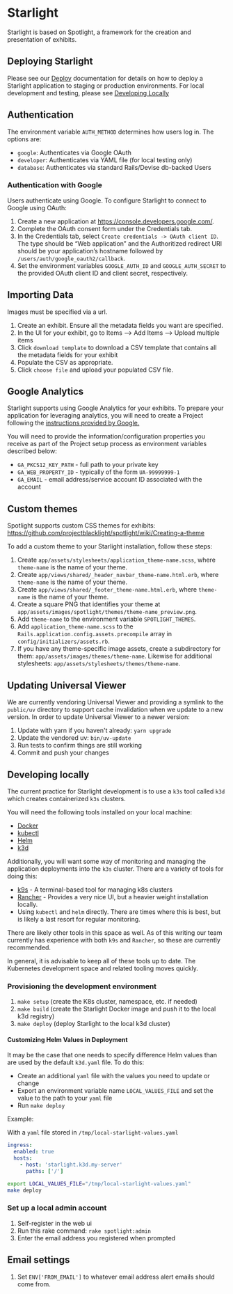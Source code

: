 # Starlight

Starlight is based on Spotlight, a framework for the creation and presentation of
exhibits.

## Deploying Starlight

Please see our [Deploy](doc/deploy.md) documentation for details on how to
deploy a Starlight application to staging or production environments. For local
development and testing, please see [Developing Locally](README.md#developing-locally)

## Authentication

The environment variable `AUTH_METHOD` determines how users log in.  The options
are:

- `google`: Authenticates via Google OAuth
- `developer`: Authenticates via YAML file (for local testing only)
- `database`: Authenticates via standard Rails/Devise db-backed Users

### Authentication with Google

Users authenticate using Google.  To configure Starlight to connect to Google
using OAuth:

1. Create a new application at <https://console.developers.google.com/>.
1. Complete the OAuth consent form under the Credentials tab.
1. In the Credentials tab, select `Create credentials -> OAuth client ID`.  The
   type should be “Web application” and the Authoritized redirect URI should be
   your application’s hostname followed by `/users/auth/google_oauth2/callback`.
1. Set the environment variables `GOOGLE_AUTH_ID` and `GOOGLE_AUTH_SECRET` to
   the provided OAuth client ID and client secret, respectively.

## Importing Data

Images must be specified via a url.

1. Create an exhibit. Ensure all the metadata fields you want are specified.
1. In the UI for your exhibit, go to Items --> Add Items --> Upload multiple items
1. Click `download template` to download a CSV template that contains all the metadata fields for your exhibit
1. Populate the CSV as appropriate.
1. Click `choose file` and upload your populated CSV file.

## Google Analytics

Starlight supports using Google Analytics for your exhibits. To prepare your
application for leveraging analytics, you will need to create a Project
following the [instructions provided by Google.](https://developers.google.com/api-client-library/ruby/start/get_started)

You will need to provide the information/configuration properties you receive as
part of the Project setup process as environment variables described below:

- `GA_PKCS12_KEY_PATH` - full path to your private key
- `GA_WEB_PROPERTY_ID` - typically of the form `UA-99999999-1`
- `GA_EMAIL` - email address/service account ID associated with the account

## Custom themes

Spotlight supports custom CSS themes for exhibits: <https://github.com/projectblacklight/spotlight/wiki/Creating-a-theme>

To add a custom theme to your Starlight installation, follow these steps:

1. Create `app/assets/stylesheets/application_theme-name.scss`, where
   `theme-name` is the name of your theme.
1. Create `app/views/shared/_header_navbar_theme-name.html.erb`, where
   `theme-name` is the name of your theme.
1. Create `app/views/shared/_footer_theme-name.html.erb`, where
   `theme-name` is the name of your theme.
1. Create a square PNG that identifies your theme at
   `app/assets/images/spotlight/themes/theme-name_preview.png`.
1. Add `theme-name` to the environment variable `SPOTLIGHT_THEMES`.
1. Add `application_theme-name.scss` to the
   `Rails.application.config.assets.precompile` array in
   `config/initializers/assets.rb`.
1. If you have any theme-specific image assets, create a subdirectory for them:
   `app/assets/images/themes/theme-name`.  Likewise for additional stylesheets:
   `app/assets/stylesheets/themes/theme-name`.

## Updating Universal Viewer

We are currently vendoring Universal Viewer and providing a symlink to the
`public/uv` directory to support cache invalidation when we update to a new
version. In order to update Universal Viewer to a newer version:
1. Update with yarn if you haven't already: `yarn upgrade`
1. Update the vendored uv: `bin/uv-update`
1. Run tests to confirm things are still working
1. Commit and push your changes

## Developing locally

The current practice for Starlight development is to use a `k3s` tool called `k3d`
which creates containerized `k3s` clusters.

You will need the following tools installed on your local machine:

* [Docker][docker]
* [kubectl][kubectl]
* [Helm][helm]
* [k3d][k3d]

Additionally, you will want some way of monitoring and managing the application
deployments into the `k3s` cluster. There are a variety of tools for doing this:

* [k9s][k9s] - A terminal-based tool for managing k8s clusters
* [Rancher][rancher] - Provides a very nice UI, but a heavier weight
    installation locally.
* Using `kubectl` and `helm` directly. There are times where this is best, but
    is likely a last resort for regular monitoring.

There are likely other tools in this space as well. As of this writing our team
currently has experience with both `k9s` and `Rancher`, so these are currently
recommended.

In general, it is advisable to keep all of these tools up to date. The
Kubernetes development space and related tooling moves quickly.

### Provisioning the development environment

1. `make setup` (create the K8s cluster, namespace, etc. if needed)
1. `make build` (create the Starlight Docker image and push it to the local k3d
   registry)
1. `make deploy` (deploy Starlight to the local k3d cluster)

#### Customizing Helm Values in Deployment
It may be the case that one needs to specify difference Helm values than are
used by the default `k3d.yaml` file. To do this:

- Create an additional `yaml` file with the values you need to update or change
- Export an environment variable name `LOCAL_VALUES_FILE` and set the value to
    the path to your `yaml` file
- Run `make deploy`

Example:

With a `yaml` file stored in `/tmp/local-starlight-values.yaml`

```yaml
ingress:
  enabled: true
  hosts:
    - host: 'starlight.k3d.my-server'
      paths: ['/']
```

```sh
export LOCAL_VALUES_FILE="/tmp/local-starlight-values.yaml"
make deploy
```

### Set up a local admin account
1. Self-register in the web ui
1. Run this rake command: `rake spotlight:admin`
1. Enter the email address you registered when prompted

## Email settings
1. Set `ENV['FROM_EMAIL']` to whatever email address alert emails should come from.

[docker]: https://docs.docker.com/engine/install/
[helm]: https://helm.sh/docs/intro/install/
[hyrax]: https://hyrax.samvera.org/
[k3d]: https://github.com/rancher/k3d/#get
[k9s]: https://github.com/derailed/k9s
[kubectl]: https://kubernetes.io/docs/tasks/tools/
[rancher]: https://rancher.com/docs/rancher/v2.5/en/installation/install-rancher-on-k8s/
[samvera]: https://samvera.org/
